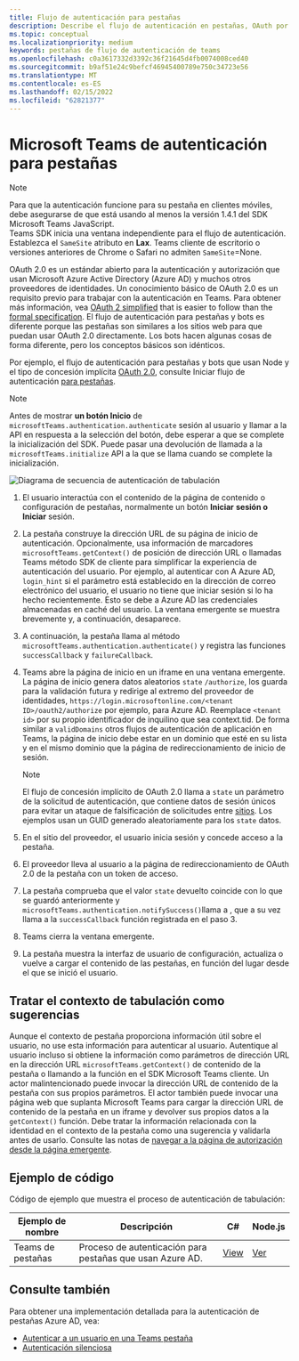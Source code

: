 ```yaml
---
title: Flujo de autenticación para pestañas
description: Describe el flujo de autenticación en pestañas, OAuth por Azure AD y proporciona un ejemplo de código
ms.topic: conceptual
ms.localizationpriority: medium
keywords: pestañas de flujo de autenticación de teams
ms.openlocfilehash: c0a3617332d3392c36f21645d4fb0074008ced40
ms.sourcegitcommit: b9af51e24c9befcf46945400789e750c34723e56
ms.translationtype: MT
ms.contentlocale: es-ES
ms.lasthandoff: 02/15/2022
ms.locfileid: "62821377"
---
```

# <a name="microsoft-teams-authentication-flow-for-tabs"></a>Microsoft Teams de autenticación para pestañas

> [!NOTE]
> Para que la autenticación funcione para su pestaña en clientes móviles, debe asegurarse de que está usando al menos la versión 1.4.1 del SDK Microsoft Teams JavaScript.  
> Teams SDK inicia una ventana independiente para el flujo de autenticación. Establezca el `SameSite` atributo en **Lax**. Teams cliente de escritorio o versiones anteriores de Chrome o Safari no admiten `SameSite`=None.

OAuth 2.0 es un estándar abierto para la autenticación y autorización que usan Microsoft Azure Active Directory (Azure AD) y muchos otros proveedores de identidades. Un conocimiento básico de OAuth 2.0 es un requisito previo para trabajar con la autenticación en Teams. Para obtener más información, vea [OAuth 2 simplified](https://aaronparecki.com/oauth-2-simplified/) that is easier to follow than the [formal specification](https://oauth.net/2/). El flujo de autenticación para pestañas y bots es diferente porque las pestañas son similares a los sitios web para que puedan usar OAuth 2.0 directamente. Los bots hacen algunas cosas de forma diferente, pero los conceptos básicos son idénticos.

Por ejemplo, el flujo de autenticación para pestañas y bots que usan Node y el tipo de concesión implícita [OAuth 2.0](https://oauth.net/2/grant-types/implicit/), consulte Iniciar flujo de autenticación [para pestañas](~/tabs/how-to/authentication/auth-tab-aad.md#initiate-authentication-flow).

> [!NOTE]
> Antes de mostrar **un botón Inicio** de `microsoftTeams.authentication.authenticate` sesión al usuario y llamar a la API en respuesta a la selección del botón, debe esperar a que se complete la inicialización del SDK. Puede pasar una devolución de llamada a la `microsoftTeams.initialize` API a la que se llama cuando se complete la inicialización.

![Diagrama de secuencia de autenticación de tabulación](~/assets/images/authentication/tab_auth_sequence_diagram.png)

1. El usuario interactúa con el contenido de la página de contenido o configuración de pestañas, normalmente un botón **Iniciar** **sesión o Iniciar** sesión.
2. La pestaña construye la dirección URL de su página de inicio de autenticación. Opcionalmente, usa información de marcadores `microsoftTeams.getContext()` de posición de dirección URL o llamadas Teams método SDK de cliente para simplificar la experiencia de autenticación del usuario. Por ejemplo, al autenticar con A Azure AD, `login_hint` si el parámetro está establecido en la dirección de correo electrónico del usuario, el usuario no tiene que iniciar sesión si lo ha hecho recientemente. Esto se debe a Azure AD las credenciales almacenadas en caché del usuario. La ventana emergente se muestra brevemente y, a continuación, desaparece.
3. A continuación, la pestaña llama al método `microsoftTeams.authentication.authenticate()` y registra las funciones `successCallback` y `failureCallback`.
4. Teams abre la página de inicio en un iframe en una ventana emergente. La página de inicio genera datos aleatorios `state` `/authorize`, los guarda para la validación futura y redirige al extremo del proveedor de identidades, `https://login.microsoftonline.com/<tenant ID>/oauth2/authorize` por ejemplo, para Azure AD. Reemplace `<tenant id>` por su propio identificador de inquilino que sea context.tid.
De forma similar a `validDomains` otros flujos de autenticación de aplicación en Teams, la página de inicio debe estar en un dominio que esté en su lista y en el mismo dominio que la página de redireccionamiento de inicio de sesión.

    > [!NOTE]
    > El flujo de concesión implícito de OAuth 2.0 llama a `state` un parámetro de la solicitud de autenticación, que contiene datos de sesión únicos para evitar un ataque de falsificación de solicitudes entre [sitios](https://en.wikipedia.org/wiki/Cross-site_request_forgery). Los ejemplos usan un GUID generado aleatoriamente para los `state` datos.

5. En el sitio del proveedor, el usuario inicia sesión y concede acceso a la pestaña.
6. El proveedor lleva al usuario a la página de redireccionamiento de OAuth 2.0 de la pestaña con un token de acceso.
7. La pestaña comprueba que el valor `state` devuelto coincide con lo que se guardó anteriormente y `microsoftTeams.authentication.notifySuccess()`llama a , que a su vez llama a la `successCallback` función registrada en el paso 3.
8. Teams cierra la ventana emergente.
9. La pestaña muestra la interfaz de usuario de configuración, actualiza o vuelve a cargar el contenido de las pestañas, en función del lugar desde el que se inició el usuario.

## <a name="treat-tab-context-as-hints"></a>Tratar el contexto de tabulación como sugerencias

Aunque el contexto de pestaña proporciona información útil sobre el usuario, no use esta información para autenticar al usuario. Autentique al usuario incluso si obtiene la información como parámetros de dirección URL en la dirección URL `microsoftTeams.getContext()` de contenido de la pestaña o llamando a la función en el SDK Microsoft Teams cliente. Un actor malintencionado puede invocar la dirección URL de contenido de la pestaña con sus propios parámetros. El actor también puede invocar una página web que suplanta Microsoft Teams para cargar la dirección URL de contenido de la pestaña en un iframe y devolver sus propios datos a la `getContext()` función. Debe tratar la información relacionada con la identidad en el contexto de la pestaña como una sugerencia y validarla antes de usarlo. Consulte las notas de [navegar a la página de autorización desde la página emergente](~/tabs/how-to/authentication/auth-tab-aad.md#navigate-to-the-authorization-page-from-your-pop-up-page).

## <a name="code-sample"></a>Ejemplo de código

Código de ejemplo que muestra el proceso de autenticación de tabulación:

| **Ejemplo de nombre** | **Descripción** | **C#** | **Node.js** |
|-----------------|-----------------|-------------|------------|
| Teams de pestañas | Proceso de autenticación para pestañas que usan Azure AD. | [View](https://github.com/OfficeDev/Microsoft-Teams-Samples/tree/main/samples/app-complete-sample/csharp) | [Ver](https://github.com/OfficeDev/Microsoft-Teams-Samples/tree/main/samples/app-complete-sample/nodejs) |

## <a name="see-also"></a>Consulte también

Para obtener una implementación detallada para la autenticación de pestañas Azure AD, vea:

* [Autenticar a un usuario en una Teams pestaña](~/tabs/how-to/authentication/auth-tab-AAD.md)
* [Autenticación silenciosa](~/tabs/how-to/authentication/auth-silent-AAD.md)
